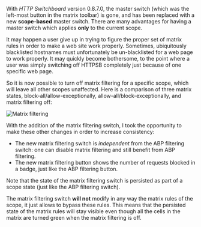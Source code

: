 With _HTTP Switchboard_ version 0.8.7.0, the master switch (which was the left-most button in the matrix toolbar) is gone, and has been replaced with a new **scope-based** master switch. There are many advantages for having a master switch which applies **only** to the current scope.

It may happen a user give up in trying to figure the proper set of matrix rules in order to make a web site work properly. Sometimes, ubiquitously blacklisted hostnames must unfortunately be un-blacklisted for a web page to work properly. It may quickly become bothersome, to the point where a user was simply switching off HTTPSB completely just because of one specific web page.

So it is now possible to turn off matrix filtering for a specific scope, which will leave all other scopes unaffected. Here is a comparison of three matrix states, block-all/allow-exceptionally, allow-all/block-exceptionally, and matrix filtering off:

![Matrix filtering](https://raw.githubusercontent.com/gorhill/httpswitchboard/a65026f65973c1a81ba69ecbc5041da5fe956054/doc/img/mtx-filtering-switch.gif)

With the addition of the matrix filtering switch, I took the opportunity to make these other changes in order to increase consistency:

- The new matrix filtering switch is _independent_ from the ABP filtering switch: one can disable matrix filtering and still benefit from ABP filtering.
- The new matrix filtering button shows the number of requests blocked in a badge, just like the ABP filtering button.

Note that the state of the matrix filtering switch is persisted as part of a scope state (just like the ABP filtering switch).

The matrix filtering switch **will not** modify in any way the matrix rules of the scope, it just allows to bypass these rules. This means that the persisted state of the matrix rules will stay visible even though all the cells in the matrix are turned green when the matrix filtering is off.